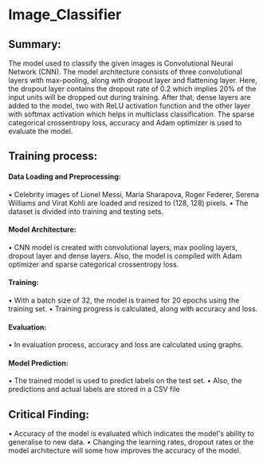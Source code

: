 # Image_Classifier
## Summary:
The model used to classify the given images is Convolutional Neural Network (CNN). The model architecture consists of three convolutional layers with max-pooling, along with dropout layer and flattening layer. Here, the dropout layer contains the dropout rate of 0.2 which implies 20% of the input units will be dropped out during training. After that, dense layers are added to the model, two with ReLU activation function and the other layer with softmax activation which helps in multiclass classification. The sparse categorical crossentropy loss, accuracy and Adam optimizer is used to evaluate the model.

## Training process:
#### Data Loading and Preprocessing: 
•	Celebrity images of Lionel Messi, Maria Sharapova, Roger Federer, Serena Williams and Virat Kohli are loaded and resized to (128, 128) pixels.
•	The dataset is divided into training and testing sets.
#### Model Architecture: 
•	CNN model is created with convolutional layers, max pooling layers, dropout layer and dense layers. Also, the model is compiled with Adam optimizer and sparse categorical crossentropy loss.
#### Training:  
•	With a batch size of 32, the model is trained for 20 epochs using the training set. 
•	Training progress is calculated, along with accuracy and loss.
#### Evaluation:  
•	In evaluation process, accuracy and loss are calculated using graphs.
#### Model Prediction:
•	The trained model is used to predict labels on the test set.
•	Also, the predictions and actual labels are stored in a CSV file 
                   
## Critical Finding:  
•	Accuracy of the model is evaluated which indicates the model's ability to generalise to new data.
•	Changing the learning rates, dropout rates or the model architecture will some how improves the accuracy of the model. 
 

